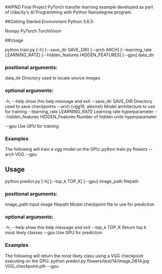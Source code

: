 #AIPND Final Project
PyTorch transfer learning example developed as part of Udacity's AI Programming with Python Nanodegree program.

##Getting Started
Environment
Python 3.6.5:

Numpy
PyTorch
TorchVision

##Usage 

python train.py [-h] [--save_dir SAVE_DIR] [--arch ARCH]
                [--learning_rate LEARNING_RATE]
                [--hidden_features HIDDEN_FEATURES] [--gpu]
                data_dir

### positional arguments:
  data_dir              Directory used to locate source images

### optional arguments:
  -h, --help            show this help message and exit
  --save_dir SAVE_DIR   Directory used to save checkpoints
  --arch {vgg19, alexnet}
                        Model architecture to use for training
  --learning_rate LEARNING_RATE
                        Learning rate hyperparameter
  --hidden_features HIDDEN_Features
                        Number of hidden units hyperparameter

  --gpu                 Use GPU for training
 

### Examples
The following will train a vgg model on the GPU:
python train.py flowers --arch VGG --gpu 


## Usage
python predict.py  [-h] [--top_k TOP_K] [--gpu] image_path filepath
                 

### positional arguments:
  image_path            Input image
  filepath              Model checkpoint file to use for prediction

### optional arguments:
  -h, --help            show this help message and exit
  --top_k TOP_K         Return top k most likely classes
  --gpu                 Use GPU for prediction

### Examples
The following will return the most likely class using a VGG checkpoint executing on the GPU:
python predict.py flowers/test/14/image_0814.jpg VGG_checkpoint.pth --gpu

